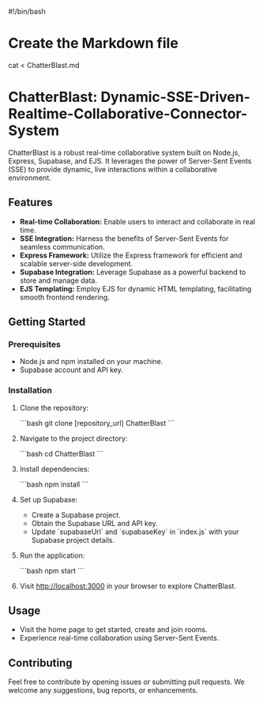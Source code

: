 #!/bin/bash

# Create the Markdown file
cat <<EOF > ChatterBlast.md
# ChatterBlast: Dynamic-SSE-Driven-Realtime-Collaborative-Connector-System

ChatterBlast is a robust real-time collaborative system built on Node.js, Express, Supabase, and EJS. It leverages the power of Server-Sent Events (SSE) to provide dynamic, live interactions within a collaborative environment.

## Features

- **Real-time Collaboration:** Enable users to interact and collaborate in real time.
- **SSE Integration:** Harness the benefits of Server-Sent Events for seamless communication.
- **Express Framework:** Utilize the Express framework for efficient and scalable server-side development.
- **Supabase Integration:** Leverage Supabase as a powerful backend to store and manage data.
- **EJS Templating:** Employ EJS for dynamic HTML templating, facilitating smooth frontend rendering.

## Getting Started

### Prerequisites

- Node.js and npm installed on your machine.
- Supabase account and API key.

### Installation

1. Clone the repository:

   \`\`\`bash
   git clone [repository_url] ChatterBlast
   \`\`\`

2. Navigate to the project directory:

   \`\`\`bash
   cd ChatterBlast
   \`\`\`

3. Install dependencies:

   \`\`\`bash
   npm install
   \`\`\`

4. Set up Supabase:

   - Create a Supabase project.
   - Obtain the Supabase URL and API key.
   - Update \`supabaseUrl\` and \`supabaseKey\` in \`index.js\` with your Supabase project details.

5. Run the application:

   \`\`\`bash
   npm start
   \`\`\`

6. Visit [http://localhost:3000](http://localhost:3000) in your browser to explore ChatterBlast.

## Usage

- Visit the home page to get started, create and join rooms.
- Experience real-time collaboration using Server-Sent Events.

## Contributing

Feel free to contribute by opening issues or submitting pull requests. We welcome any suggestions, bug reports, or enhancements.
